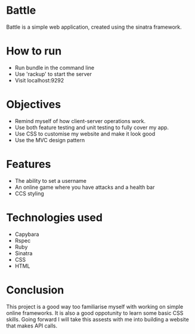 # Battle
Battle is a simple web application, created using the sinatra framework.

# How to run
- Run bundle in the command line
- Use 'rackup' to start the server
- Visit localhost:9292

# Objectives
- Remind myself of how client-server operations work.
- Use both feature testing and unit testing to fully cover my app.
- Use CSS to customise my website and make it look good
- Use the MVC design pattern

# Features
- The ability to set a username
- An online game where you have attacks and a health bar
- CCS styling

# Technologies used
- Capybara
- Rspec
- Ruby
- Sinatra
- CSS
- HTML

# Conclusion
This project is a good way too familiarise myself with working on simple online frameworks. It is also a good oppotunity to learn some basic CSS skills. Going forward I will take this assests with me into building a website that makes API calls.
